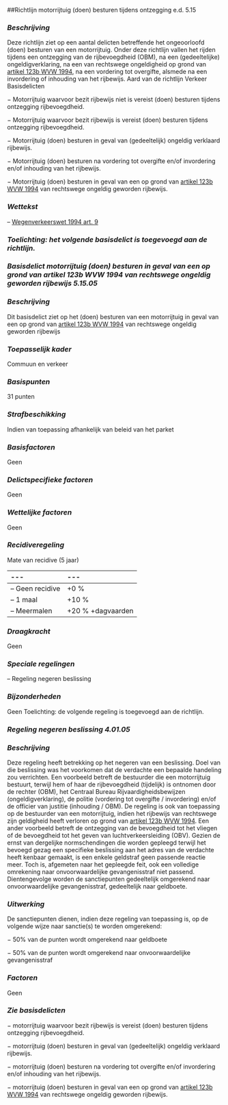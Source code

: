 <meta http-equiv='Content-Type' content='text/html; charset=utf-8' />

##Richtlijn motorrijtuig (doen) besturen tijdens ontzegging e.d. 5.15

### *Beschrijving* 

Deze richtlijn ziet op een aantal delicten betreffende het ongeoorloofd (doen) besturen van een motorrijtuig. Onder deze richtlijn vallen het rijden tijdens een ontzegging van de rijbevoegdheid (OBM), na een (gedeeltelijke) ongeldigverklaring, na een van rechtswege ongeldigheid op grond van [artikel 123b WVW 1994](../../../../../../../../../../wet/wegenverkeerswet/1994/BWBR0006622/README.md), na een vordering tot overgifte, alsmede na een invordering of inhouding van het rijbewijs. Aard van de richtlijn Verkeer Basisdelicten 

− Motorrijtuig waarvoor bezit rijbewijs niet is vereist (doen) besturen tijdens ontzegging rijbevoegdheid.  

− Motorrijtuig waarvoor bezit rijbewijs is vereist (doen) besturen tijdens ontzegging rijbevoegdheid.  

− Motorrijtuig (doen) besturen in geval van (gedeeltelijk) ongeldig verklaard rijbewijs.  

− Motorrijtuig (doen) besturen na vordering tot overgifte en/of invordering en/of inhouding van het rijbewijs.  

− Motorrijtuig (doen) besturen in geval van een op grond van [artikel 123b WVW 1994](../../../../../../../../../../wet/wegenverkeerswet/1994/BWBR0006622/README.md) van rechtswege ongeldig geworden rijbewijs.   
### *Wettekst* 

–  [Wegenverkeerswet 1994 art. 9](../../../../../../../../../../wet/wegenverkeerswet/1994/BWBR0006622/README.md)    
### *Toelichting: het volgende basisdelict is toegevoegd aan de richtlijn.* 

### *Basisdelict motorrijtuig (doen) besturen in geval van een op grond van artikel 123b WVW 1994 van rechtswege ongeldig geworden rijbewijs 5.15.05* 

### *Beschrijving* 

Dit basisdelict ziet op het (doen) besturen van een motorrijtuig in geval van een op grond van [artikel 123b WVW 1994](../../../../../../../../../../wet/wegenverkeerswet/1994/BWBR0006622/README.md) van rechtswege ongeldig geworden rijbewijs 
### *Toepasselijk kader* 

Commuun en verkeer 
### *Basispunten* 

31 punten 
### *Strafbeschikking* 

Indien van toepassing afhankelijk van beleid van het parket 
### *Basisfactoren* 

Geen 
### *Delictspecifieke factoren* 

Geen 
### *Wettelijke factoren* 

Geen 
### *Recidiveregeling* 

Mate van recidive (5 jaar)  

| --- | --- |
|:---|:---|
| – Geen recidive  | +0 %  |
| – 1 maal  | +10 %  |
| – Meermalen  | +20 % +dagvaarden  |

### *Draagkracht* 

Geen 
### *Speciale regelingen* 

– Regeling negeren beslissing   
### *Bijzonderheden* 

Geen Toelichting: de volgende regeling is toegevoegd aan de richtlijn. 
### *Regeling negeren beslissing 4.01.05* 

### *Beschrijving* 

Deze regeling heeft betrekking op het negeren van een beslissing. Doel van die beslissing was het voorkomen dat de verdachte een bepaalde handeling zou verrichten. Een voorbeeld betreft de bestuurder die een motorrijtuig bestuurt, terwijl hem of haar de rijbevoegdheid (tijdelijk) is ontnomen door de rechter (OBM), het Centraal Bureau Rijvaardigheidsbewijzen (ongeldigverklaring), de politie (vordering tot overgifte / invordering) en/of de officier van justitie (inhouding / OBM). De regeling is ook van toepassing op de bestuurder van een motorrijtuig, indien het rijbewijs van rechtswege zijn geldigheid heeft verloren op grond van [artikel 123b WVW 1994](../../../../../../../../../../wet/wegenverkeerswet/1994/BWBR0006622/README.md). Een ander voorbeeld betreft de ontzegging van de bevoegdheid tot het vliegen of de bevoegdheid tot het geven van luchtverkeersleiding (OBV). Gezien de ernst van dergelijke normschendingen die worden gepleegd terwijl het bevoegd gezag een specifieke beslissing aan het adres van de verdachte heeft kenbaar gemaakt, is een enkele geldstraf geen passende reactie meer. Toch is, afgemeten naar het gepleegde feit, ook een volledige omrekening naar onvoorwaardelijke gevangenisstraf niet passend. Dientengevolge worden de sanctiepunten gedeeltelijk omgerekend naar onvoorwaardelijke gevangenisstraf, gedeeltelijk naar geldboete. 
### *Uitwerking* 

De sanctiepunten dienen, indien deze regeling van toepassing is, op de volgende wijze naar sanctie(s) te worden omgerekend: 

− 50% van de punten wordt omgerekend naar geldboete  

− 50% van de punten wordt omgerekend naar onvoorwaardelijke gevangenisstraf   
### *Factoren* 

Geen 
### *Zie basisdelicten* 

− motorrijtuig waarvoor bezit rijbewijs is vereist (doen) besturen tijdens ontzegging rijbevoegdheid.  

− motorrijtuig (doen) besturen in geval van (gedeeltelijk) ongeldig verklaard rijbewijs.  

− motorrijtuig (doen) besturen na vordering tot overgifte en/of invordering en/of inhouding van het rijbewijs.  

− motorrijtuig (doen) besturen in geval van een op grond van [artikel 123b WVW 1994](../../../../../../../../../../wet/wegenverkeerswet/1994/BWBR0006622/README.md) van rechtswege ongeldig geworden rijbewijs.      
